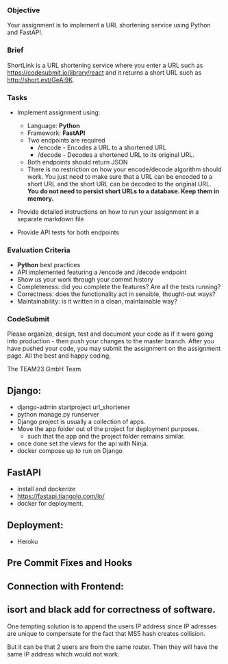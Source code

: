 ### Objective
Your assignment is to implement a URL shortening service using Python and FastAPI.

### Brief
ShortLink is a URL shortening service where you enter a URL such as https://codesubmit.io/library/react and it returns a short URL such as http://short.est/GeAi9K.

### Tasks
-   Implement assignment using:
    -   Language: **Python**
    -   Framework: **FastAPI**
    -   Two endpoints are required
        -   /encode - Encodes a URL to a shortened URL
        -   /decode - Decodes a shortened URL to its original URL.
    -   Both endpoints should return JSON
    - There is no restriction on how your encode/decode algorithm should work. You just need to make sure that a URL can be encoded to a short URL and the short URL can be decoded to the original URL. **You do not need to persist short URLs to a database. Keep them in memory.** 
    
-   Provide detailed instructions on how to run your assignment in a separate markdown file
-   Provide API tests for both endpoints

### Evaluation Criteria
-   **Python** best practices
-   API implemented featuring a /encode and /decode endpoint
-   Show us your work through your commit history
-   Completeness: did you complete the features? Are all the tests running?
-   Correctness: does the functionality act in sensible, thought-out ways?
-   Maintainability: is it written in a clean, maintainable way?

### CodeSubmit
Please organize, design, test and document your code as if it were going into production - then push your changes to the master branch. After you have pushed your code, you may submit the assignment on the assignment page.
All the best and happy coding,

The TEAM23 GmbH Team

## Django:
   * django-admin startproject url_shortener
   * python manage.py runserver 
   * Django project is usually a collection of apps.
   * Move the app folder out of the project for deployment purposes.
     * such that the app and the project folder remains similar.
   * once done set the views for the api with Ninja.
   * docker compose up to run on Django 

## FastAPI
   * install and dockerize
   * https://fastapi.tiangolo.com/lo/
   * docker for deployment.

## Deployment: 
   * Heroku

## Pre Commit Fixes and Hooks 

## Connection with Frontend:

## isort and black add for correctness of software.

One tempting solution is to append the users IP address since IP adresses are 
unique  to compensate for the fact that MS5 hash creates collision.

But it can be that 2 users are from the same router. Then they
will have the same IP address which would not work.